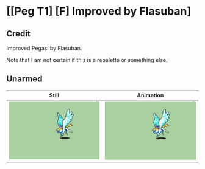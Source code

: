 # [\[Peg T1\] \[F\] Improved by Flasuban]

## Credit

Improved Pegasi by Flasuban.

Note that I am not certain if this is a repalette or something else.
	
## Unarmed

| Still | Animation |
| :---: | :-------: |
| ![Unarmed still](./Unarmed_000.png) | ![Unarmed animation](./Unarmed.gif) |
